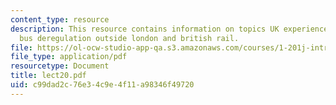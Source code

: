 ```yaml
---
content_type: resource
description: This resource contains information on topics UK experience, bus restructuring,
  bus deregulation outside london and british rail.
file: https://ol-ocw-studio-app-qa.s3.amazonaws.com/courses/1-201j-introduction-to-transportation-systems-fall-2006/c99dad2c76e34c9e4f11a98346f49720_lect20.pdf
file_type: application/pdf
resourcetype: Document
title: lect20.pdf
uid: c99dad2c-76e3-4c9e-4f11-a98346f49720
---
```

